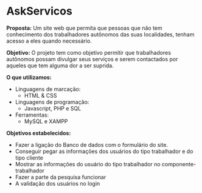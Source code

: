 # AskServicos

**Proposta:** Um site web que permita que pessoas que não tem conhecimento dos trabalhadores autônomos das suas localidades, tenham acesso a eles quando necessário.


**Objetivo:** O projeto tem como objetivo permitir que trabalhadores autônomos possam divulgar seus serviços e serem contactados por aqueles que tem alguma dor a ser suprida.


**O que utilizamos:**
- Linguagens de marcação:
  - HTML & CSS
- Linguagens de programação:
  - Javascript, PHP e SQL
- Ferramentas:
  - MySQL e XAMPP 


**Objetivos estabelecidos:** 
- Fazer a ligação do Banco de dados com o formulário do site.
- Conseguir pegar as informações dos usuários do tipo trabalhador e do tipo cliente
- Mostrar as informações do usuário do tipo trabalhador no componente-trabalhador
- Fazer a parte da pesquisa funcionar
- A validação dos usuários no login
